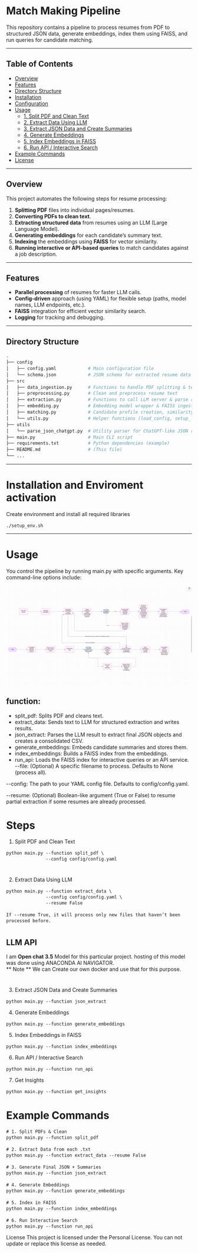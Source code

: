 # Match Making Pipeline

This repository contains a pipeline to process resumes from PDF to structured JSON data, generate embeddings, index them using FAISS, and run queries for candidate matching.

---

## Table of Contents

- [Overview](#overview)
- [Features](#features)
- [Directory Structure](#directory-structure)
- [Installation](#installation)
- [Configuration](#configuration)
- [Usage](#usage)
  - [1. Split PDF and Clean Text](#1-split-pdf-and-clean-text)
  - [2. Extract Data Using LLM](#2-extract-data-using-llm)
  - [3. Extract JSON Data and Create Summaries](#3-extract-json-data-and-create-summaries)
  - [4. Generate Embeddings](#4-generate-embeddings)
  - [5. Index Embeddings in FAISS](#5-index-embeddings-in-faiss)
  - [6. Run API / Interactive Search](#6-run-api--interactive-search)
- [Example Commands](#example-commands)
- [License](#license)

---

## Overview

This project automates the following steps for resume processing:
1. **Splitting PDF** files into individual pages/resumes.
2. **Converting PDFs to clean text**.
3. **Extracting structured data** from resumes using an LLM (Large Language Model).
4. **Generating embeddings** for each candidate’s summary text.
5. **Indexing** the embeddings using **FAISS** for vector similarity.
6. **Running interactive or API-based queries** to match candidates against a job description.

---

## Features

- **Parallel processing** of resumes for faster LLM calls.
- **Config-driven** approach (using YAML) for flexible setup (paths, model names, LLM endpoints, etc.).
- **FAISS** integration for efficient vector similarity search.
- **Logging** for tracking and debugging.

---

## Directory Structure

```bash
.
├── config
│   ├── config.yaml            # Main configuration file
│   └── schema.json            # JSON schema for extracted resume data
├── src
│   ├── data_ingestion.py      # Functions to handle PDF splitting & text extraction
│   ├── preprocessing.py       # Clean and preprocess resume text
│   ├── extraction.py          # Functions to call LLM server & parse responses
│   ├── embedding.py           # Embedding model wrapper & FAISS ingestion
│   ├── matching.py            # Candidate profile creation, similarity search
│   └── utils.py               # Helper functions (load_config, setup_logger)
├── utils
│   └── parse_json_chatgpt.py  # Utility parser for ChatGPT-like JSON response
├── main.py                    # Main CLI script
├── requirements.txt           # Python dependencies (example)
├── README.md                  # (This file)
└── ...
```
---
# Installation and Enviroment activation
Create environment and install all required libraries
```
./setup_env.sh
```
---
# Usage
You control the pipeline by running main.py with specific arguments. Key command-line options include:

![Alt text](architecture.png "Optional title")


## function:
* split_pdf: Splits PDF and cleans text.
* extract_data: Sends text to LLM for structured extraction and writes results.
* json_extract: Parses the LLM result to extract final JSON objects and creates a consolidated CSV.
* generate_embeddings: Embeds candidate summaries and stores them.
* index_embeddings: Builds a FAISS index from the embeddings.
* run_api: Loads the FAISS index for interactive queries or an API service.
--file: (Optional) A specific filename to process. Defaults to None (process all).

--config: The path to your YAML config file. Defaults to config/config.yaml.

--resume: (Optional) Boolean-like argument (True or False) to resume partial extraction if some resumes are already processed.

# Steps

1. Split PDF and Clean Text
```
python main.py --function split_pdf \
               --config config/config.yaml
```
#
2. Extract Data Using LLM
```
python main.py --function extract_data \
               --config config/config.yaml \
               --resume False

If --resume True, it will process only new files that haven’t been processed before.
```
#
## LLM API 
I am **Open chat 3.5** Model for this particular project. hosting of this model was done using ANACONDA AI NAVIGATOR.<br>
** Note ** 
We can Create our own docker and use that for this purpose.
#

3. Extract JSON Data and Create Summaries
```
python main.py --function json_extract
```
4. Generate Embeddings
```
python main.py --function generate_embeddings 
```
5. Index Embeddings in FAISS
```
python main.py --function index_embeddings
```
6. Run API / Interactive Search
```
python main.py --function run_api 
```
7. Get Insights
```
python main.py --function get_insights 
```
#
# Example Commands
```
# 1. Split PDFs & Clean
python main.py --function split_pdf

# 2. Extract Data from each .txt
python main.py --function extract_data --resume False

# 3. Generate Final JSON + Summaries
python main.py --function json_extract

# 4. Generate Embeddings
python main.py --function generate_embeddings

# 5. Index in FAISS
python main.py --function index_embeddings

# 6. Run Interactive Search
python main.py --function run_api
```

License
This project is licensed under the Personal License. You can not update or replace this license as needed.

